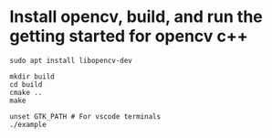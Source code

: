 

# Install opencv, build, and run the getting started for opencv c++ 
```
sudo apt install libopencv-dev

mkdir build
cd build
cmake ..
make

unset GTK_PATH # For vscode terminals
./example

```